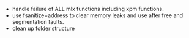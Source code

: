- handle failure of ALL mlx functions including xpm functions.
- use fsanitize=address to clear memory leaks and use after free and segmentation faults.
- clean up folder structure
